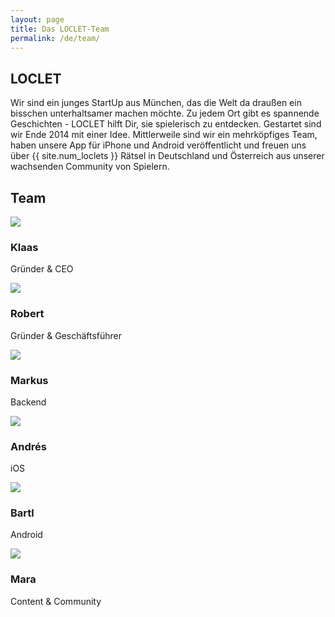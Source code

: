 ```yaml
---
layout: page
title: Das LOCLET-Team
permalink: /de/team/
---
```


## LOCLET

Wir sind ein junges StartUp aus München, das die Welt da draußen ein bisschen unterhaltsamer machen möchte. Zu jedem 
Ort gibt es spannende Geschichten - LOCLET hilft Dir, sie spielerisch zu entdecken. Gestartet sind wir Ende 2014 mit 
einer Idee. Mittlerweile sind wir ein mehrköpfiges Team, haben unsere App für iPhone und Android veröffentlicht und 
freuen uns über {{ site.num_loclets }} Rätsel in Deutschland und Österreich aus unserer wachsenden Community von 
Spielern.

## Team

<div class="text-center">

<div class="profile">
    <img src="{{ site.baseurl }}/assets/img/avatars/klaas_128.jpg" class="avatar">
    <h3>Klaas</h3>
    <p>Gründer &amp; CEO</p>
</div>

<div class="profile">
    <img src="{{ site.baseurl }}/assets/img/avatars/robert_128.jpg" class="avatar">
    <h3>Robert</h3>
    <p>Gründer &amp; Geschäftsführer</p>
</div>

<div class="profile">
    <img src="{{ site.baseurl }}/assets/img/avatars/markus_128.jpg" class="avatar">
    <h3>Markus</h3>
    <p>Backend</p>
</div>

<div class="profile">
    <img src="{{ site.baseurl }}/assets/img/avatars/andres_128.jpg" class="avatar">
    <h3>Andrés</h3>
    <p>iOS</p>
</div>

<div class="profile">
    <img src="{{ site.baseurl }}/assets/img/avatars/bartl_128.jpg" class="avatar">
    <h3>Bartl</h3>
    <p>Android</p>
</div>

<div class="profile">
    <img src="{{ site.baseurl }}/assets/img/avatars/mara_128.jpg" class="avatar">
    <h3>Mara</h3>
    <p>Content &amp; Community</p>
</div>

</div>